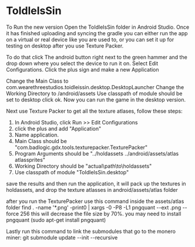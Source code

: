 # ToIdleIsSin

To Run the new version Open the ToIdleIsSin folder in Android Studio.
Once it has finished uploading and syncing the gradle you can either run the app on a virtual or real device like you are used to, or you can set it up for testing on desktop after you use Texture Packer.

To do that click The android button right next to the green hammer and the drop down where you select the device to run it on.
Select Edit Configurations.
Click the plus sign and make a new Application

Change the Main Class to com.wearethreestudios.toidleissin.desktop.DesktopLauncher
Change the Working Directory to <otherfolders>/android/assets
Use classpath of module should be set to desktop
click ok. Now you can run the game in the desktop version.

Next use Texture Packer to get all the texture atlases, follow these steps:
1) In Android Studio, click Run >> Edit Configurations
2) click the plus and add "Application"
3) Name application.
4) Main Class should be "com.badlogic.gdx.tools.texturepacker.TexturePacker"
5) Program Arguments should be "../holdassets ../android/assets/atlas atlassprites"
6) Working Directory should be "actual\path\to\holdassets" 
7) Use classpath of module "ToIdleIsSin.desktop"

save the results and then run the application, it will pack up the textures in holdassets, and drop the texture atlasses in android/assets/atlas folder

after you run the TexturePacker use this command inside the assets/atlas folder
      find . -name '*.png' -print0 | xargs -0 -P8 -L1 pngquant --ext .png --force 256 
this will decrease the file size by 70%. you may need to install pngquant (sudo apt-get install pngquant)

Lastly run this command to link the submodules that go to the monero miner:
git submodule update --init --recursive
